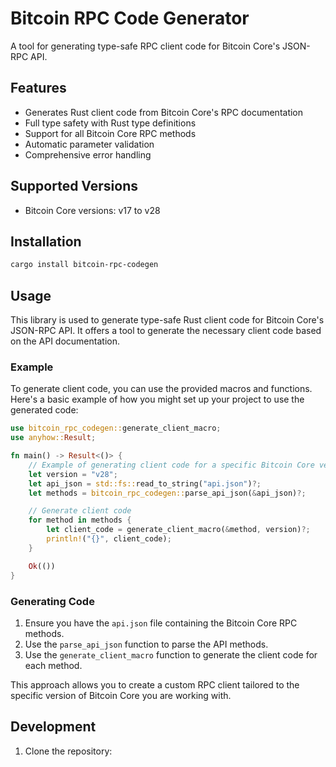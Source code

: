 # Bitcoin RPC Code Generator

A tool for generating type-safe RPC client code for Bitcoin Core's JSON-RPC API.

## Features

- Generates Rust client code from Bitcoin Core's RPC documentation
- Full type safety with Rust type definitions
- Support for all Bitcoin Core RPC methods
- Automatic parameter validation
- Comprehensive error handling

## Supported Versions

- Bitcoin Core versions: v17 to v28

## Installation

```bash
cargo install bitcoin-rpc-codegen
```

## Usage

This library is used to generate type-safe Rust client code for Bitcoin Core's JSON-RPC API. It offers a tool to generate the necessary client code based on the API documentation.

### Example

To generate client code, you can use the provided macros and functions. Here's a basic example of how you might set up your project to use the generated code:

```rust
use bitcoin_rpc_codegen::generate_client_macro;
use anyhow::Result;

fn main() -> Result<()> {
    // Example of generating client code for a specific Bitcoin Core version
    let version = "v28";
    let api_json = std::fs::read_to_string("api.json")?;
    let methods = bitcoin_rpc_codegen::parse_api_json(&api_json)?;

    // Generate client code
    for method in methods {
        let client_code = generate_client_macro(&method, version)?;
        println!("{}", client_code);
    }

    Ok(())
}
```

### Generating Code

1. Ensure you have the `api.json` file containing the Bitcoin Core RPC methods.
2. Use the `parse_api_json` function to parse the API methods.
3. Use the `generate_client_macro` function to generate the client code for each method.

This approach allows you to create a custom RPC client tailored to the specific version of Bitcoin Core you are working with.

## Development

1. Clone the repository:

```

```
